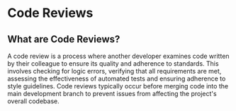 # Code Reviews

## What are Code Reviews?
A code review is a process where another developer examines code written by their colleague to ensure its quality and adherence to standards. This involves checking for logic errors, verifying that all requirements are met, assessing the effectiveness of automated tests and ensuring adherence to style guidelines. Code reviews typically occur before merging code into the main development branch to prevent issues from affecting the project's overall codebase.
